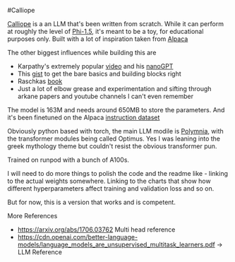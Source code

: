 #Calliope

[Calliope](https://en.wikipedia.org/wiki/Calliope) is a an LLM that's been written from scratch. While it can perform at roughly the level of [Phi-1.5](https://huggingface.co/microsoft/phi-1_5), it's meant to be a toy, for educational purposes only. Built with a lot of inspiration taken from [Alpaca](https://crfm.stanford.edu/2023/03/13/alpaca.html)

The other biggest influences while building this are

- Karpathy's extremely popular [video](https://www.youtube.com/watch?v=kCc8FmEb1nY) and his [nanoGPT](https://github.com/karpathy/nanoGPT)
- This [gist](https://gist.github.com/iamaziz/171170dce60d9cd07fab221507fd1d52) to get the bare basics and building blocks right
- Raschkas [book](https://www.amazon.co.uk/Build-Large-Language-Model-Scratch/dp/1633437167/)
- Just a lot of elbow grease and experimentation and sifting through arkane papers and youtube channels I can't even remember



The model is 163M and needs around 650MB to store the parameters. And it's been finetuned on the Alpaca [instruction dataset](https://raw.githubusercontent.com/tatsu-lab/stanford_alpaca/main/alpaca_data.json)

Obviously python based with torch, the main LLM modile is [Polymnia](https://en.wikipedia.org/wiki/Polyhymnia), with the transformer modules being called Optimus. Yes I was leaning into the greek mythology theme but couldn't resist the obvious transformer pun.

Trained on runpod with a bunch of A100s.

I will need to do more things to polish the code and the readme like - linking to the actual weights somewhere.
Linking to the charts that show how different hyperparameters affect training and validation loss and so on.

But for now, this is a version that works and is competent.

More References

- https://arxiv.org/abs/1706.03762 Multi head reference
- https://cdn.openai.com/better-language-models/language_models_are_unsupervised_multitask_learners.pdf -> LLM Reference

